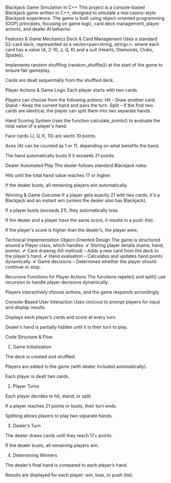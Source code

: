 Blackjack Game Simulation in C++
This project is a console-based Blackjack game written in C++, designed to simulate a real casino-style Blackjack experience. The game is built using object-oriented programming (OOP) principles, focusing on game logic, card deck management, player actions, and dealer AI behavior.

 Features & Game Mechanics
 Deck & Card Management
Uses a standard 52-card deck, represented as a vector<pair<string, string>>, where each card has a value (A, 2-10, J, Q, K) and a suit (Hearts, Diamonds, Clubs, Spades).

Implements random shuffling (random_shuffle()) at the start of the game to ensure fair gameplay.

Cards are dealt sequentially from the shuffled deck.

 Player Actions & Game Logic
Each player starts with two cards.

Players can choose from the following actions:
 Hit – Draw another card.
 Stand – Keep the current hand and pass the turn.
 Split – If the first two cards are identical, the player can split them into two separate hands.

 Hand Scoring System
Uses the function calculate_points() to evaluate the total value of a player's hand.

Face cards (J, Q, K, 10) are worth 10 points.

Aces (A) can be counted as 1 or 11, depending on what benefits the hand.

The hand automatically busts if it exceeds 21 points.

 Dealer Automated Play
The dealer follows standard Blackjack rules:

Hits until the total hand value reaches 17 or higher.

If the dealer busts, all remaining players win automatically.

 Winning & Game Outcome
If a player gets exactly 21 with two cards, it's a Blackjack and an instant win (unless the dealer also has Blackjack).

If a player busts (exceeds 21), they automatically lose.

If the dealer and a player have the same score, it results in a push (tie).

If the player's score is higher than the dealer’s, the player wins.

 Technical Implementation
 Object-Oriented Design
The game is structured around a Player class, which handles:
✔ Storing player details (name, hand, points).
✔ Card drawing (hit method) – Adds a new card from the deck to the player’s hand.
✔ Hand evaluation – Calculates and updates hand points dynamically.
✔ Game decisions – Determines whether the player should continue or stop.

 Recursive Functions for Player Actions
The functions repete() and split() use recursion to handle player decisions dynamically.

Players interactively choose actions, and the game responds accordingly.

 Console-Based User Interaction
Uses cin/cout to prompt players for input and display results.

Displays each player’s cards and score at every turn.

Dealer’s hand is partially hidden until it is their turn to play.

 Code Structure & Flow
1. Game Initialization

The deck is created and shuffled.

Players are added to the game (with dealer included automatically).

Each player is dealt two cards.

2. Player Turns

Each player decides to hit, stand, or split.

If a player reaches 21 points or busts, their turn ends.

Splitting allows players to play two separate hands.

3. Dealer’s Turn

The dealer draws cards until they reach 17+ points.

If the dealer busts, all remaining players win.

4. Determining Winners

The dealer’s final hand is compared to each player’s hand.

Results are displayed for each player: win, lose, or push (tie).

